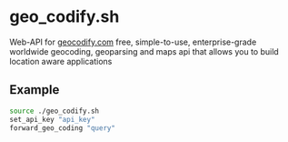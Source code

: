 # geo_codify.sh
Web-API for [geocodify.com](https://geocodify.com) free, simple-to-use, enterprise-grade worldwide geocoding, geoparsing and maps api that allows you to build location aware applications

## Example
```bash
source ./geo_codify.sh
set_api_key "api_key"
forward_geo_coding "query"
```

